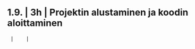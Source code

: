 1.9. | 3h | Projektin alustaminen ja koodin aloittaminen
---------------------------------------------------------
     |    |
